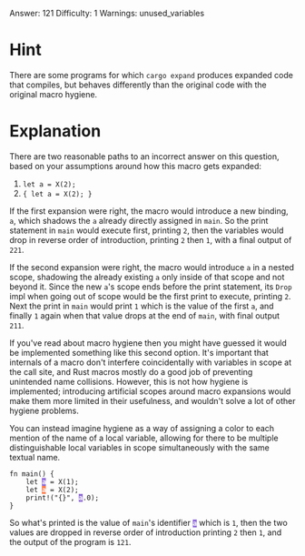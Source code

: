 Answer: 121
Difficulty: 1
Warnings: unused_variables

# Hint

There are some programs for which `cargo expand` produces expanded code that
compiles, but behaves differently than the original code with the original macro
hygiene.

# Explanation

There are two reasonable paths to an incorrect answer on this question, based on
your assumptions around how this macro gets expanded:

1. `let a = X(2);`
2. `{ let a = X(2); }`

If the first expansion were right, the macro would introduce a new binding, `a`,
which shadows the `a` already directly assigned in `main`. So the print
statement in `main` would execute first, printing `2`, then the variables would
drop in reverse order of introduction, printing `2` then `1`, with a final
output of `221`.

If the second expansion were right, the macro would introduce `a` in a nested
scope, shadowing the already existing `a` only inside of that scope and not
beyond it. Since the new `a`'s scope ends before the print statement, its `Drop`
impl when going out of scope would be the first print to execute, printing `2`.
Next the print in `main` would print `1` which is the value of the first `a`,
and finally `1` again when that value drops at the end of `main`, with final
output `211`.

If you've read about macro hygiene then you might have guessed it would be
implemented something like this second option. It's important that internals of
a macro don't interfere coincidentally with variables in scope at the call site,
and Rust macros mostly do a good job of preventing unintended name collisions.
However, this is not how hygiene is implemented; introducing artificial scopes
around macro expansions would make them more limited in their usefulness, and
wouldn't solve a lot of other hygiene problems.

You can instead imagine hygiene as a way of assigning a color to each mention of
the name of a local variable, allowing for there to be multiple distinguishable
local variables in scope simultaneously with the same textual name.

<pre><code>fn main() {
    let <b style="background-color:mediumpurple;color:white">a</b> = X(1);
    let <b style="background-color:coral;color:white">a</b> = X(2);
    print!("{}", <b style="background-color:mediumpurple;color:white">a</b>.0);
}</code></pre>

So what's printed is the value of `main`'s identifier
<code><b style="background-color:mediumpurple;color:white">a</b></code>
which is `1`, then the two values are dropped in reverse order of introduction
printing `2` then `1`, and the output of the program is `121`.
